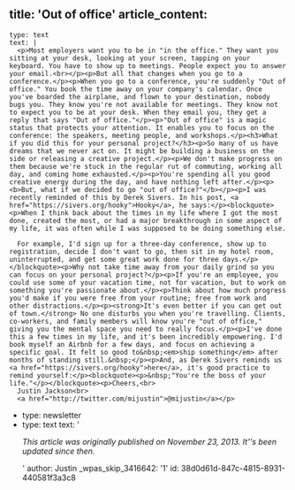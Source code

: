 title: 'Out of office'
article_content:
  -
    type: text
    text: |
      <p>Most employers want you to be in "in the office." They want you sitting at your desk, looking at your screen, tapping on your keyboard. You have to show up to meetings. People expect you to answer your email.<br></p><p>But all that changes when you go to a conference.</p><p>When you go to a conference, you're suddenly "Out of office." You book the time away on your company's calendar. Once you've boarded the airplane, and flown to your destination, nobody bugs you. They know you're not available for meetings. They know not to expect you to be at your desk. When they email you, they get a reply that says "Out of office."</p><p>"Out of office" is a magic status that protects your attention. It enables you to focus on the conference: the speakers, meeting people, and workshops.</p><h3>What if you did this for your personal project?</h3><p>So many of us have dreams that we never act on. It might be building a business on the side or releasing a creative project.</p><p>We don't make progress on them because we're stuck in the regular rut of commuting, working all day, and coming home exhausted.</p><p>You're spending all you good creative energy during the day, and have nothing left after.</p><p><b>But, what if we decided to go "out of office?"</b></p><p>I was recently reminded of this by Derek Sivers. In his post, <a href="https://sivers.org/hooky">Hooky</a>, he says:</p><blockquote><p>When I think back about the times in my life where I got the most done, created the most, or had a major breakthrough in some aspect of my life, it was often while I was supposed to be doing something else.
      
      For example, I'd sign up for a three-day conference, show up to registration, decide I don't want to go, then sit in my hotel room, uninterrupted, and get some great work done for three days.</p></blockquote><p>Why not take time away from your daily grind so you can focus on your personal project?</p><p>If you're an employee, you could use some of your vacation time, not for vacation, but to work on something you're passionate about.</p><p>Think about how much progress you'd make if you were free from your routine; free from work and other distractions.</p><p><strong>It's even better if you can get out of town.</strong> No one disturbs you when you're travelling. Clients, co-workers, and family members will know you're "out of office," giving you the mental space you need to really focus.</p><p>I've done this a few times in my life, and it's been incredibly empowering. I'd book myself an Airbnb for a few days, and focus on achieving a specific goal. It felt so good to&nbsp;<em>ship something</em> after months of standing still.&nbsp;</p><p>And, as Derek Sivers reminds us <a href="https://sivers.org/hooky">here</a>, it's good practice to remind yourself:</p><blockquote><p>&nbsp;"You're the boss of your life."</p></blockquote><p>Cheers,<br>
      Justin Jackson<br>
      <a href="http://twitter.com/mijustin">@mijustin</a></p>
  -
    type: newsletter
  -
    type: text
    text: '<p><i>This article was originally published on November 23, 2013. It''s been updated since then.</i></p>'
author: Justin
_wpas_skip_3416642: '1'
id: 38d0d61d-847c-4815-8931-440581f3a3c8
